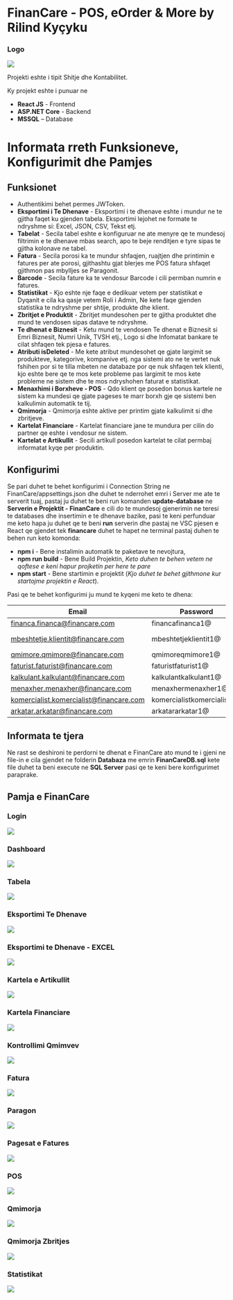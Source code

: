 # FinanCare - POS, eOrder & More by Rilind Kyçyku

### Logo

![](ReadMeImages/Logo.png)

Projekti eshte i tipit Shitje dhe Kontabilitet.

Ky projekt eshte i punuar ne

- **React JS** - Frontend
- **ASP.NET Core** - Backend
- **MSSQL** – Database

# Informata rreth Funksioneve, Konfigurimit dhe Pamjes

## Funksionet

- Authentikimi behet permes JWToken.
- **Eksportimi i Te Dhenave** - Eksportimi i te dhenave eshte i mundur ne te gjitha faqet ku gjenden tabela. Eksportimi lejohet ne formate te ndryshme si: Excel, JSON, CSV, Tekst etj.
- **Tabelat** - Secila tabel eshte e konfiguruar ne ate menyre qe te mundesoj filtrimin e te dhenave mbas search, apo te beje renditjen e tyre sipas te gjitha kolonave ne tabel.
- **Fatura** - Secila porosi ka te mundur shfaqjen, ruajtjen dhe printimin e fatures per ate porosi, gjithashtu gjat blerjes me POS fatura shfaqet gjithmon pas mbylljes se Paragonit.
- **Barcode** - Secila fature ka te vendosur Barcode i cili permban numrin e fatures.
- **Statistikat** - Kjo eshte nje faqe e dedikuar vetem per statistikat e Dyqanit e cila ka qasje vetem Roli i Admin, Ne kete faqe gjenden statistika te ndryshme per shtije, produkte dhe klient.
- **Zbritjet e Produktit** - Zbritjet mundesohen per te gjitha produktet dhe mund te vendosen sipas datave te ndryshme.
- **Te dhenat e Biznesit** - Ketu mund te vendosen Te dhenat e Biznesit si Emri Biznesit, Numri Unik, TVSH etj., Logo si dhe Infomatat bankare te cilat shfaqen tek pjesa e fatures.
- **Atributi isDeleted** - Me kete atribut mundesohet qe gjate largimit se produkteve, kategorive, kompanive etj. nga sistemi ato ne te vertet nuk fshihen por si te tilla mbeten ne databaze por qe nuk shfaqen tek klienti, kjo eshte bere qe te mos kete probleme pas largimit te mos kete probleme ne sistem dhe te mos ndryshohen faturat e statistikat.
- **Menaxhimi i Borxheve - POS** - Qdo klient qe posedon bonus kartele ne sistem ka mundesi qe gjate pageses te marr borxh gje qe sistemi ben kalkulimin automatik te tij.
- **Qmimorja** - Qmimorja eshte aktive per printim gjate kalkulimit si dhe zbritjeve.
- **Kartelat Financiare** - Kartelat financiare jane te mundura per cilin do partner qe eshte i vendosur ne sistem.
- **Kartelat e Artikullit** - Secili artikull posedon kartelat te cilat permbaj informatat kyqe per produktin.

## Konfigurimi

Se pari duhet te behet konfigurimi i Connection String ne FinanCare/appsettings.json dhe duhet te nderrohet emri i Server me ate te serverit tuaj, pastaj ju duhet te beni run komanden **update-database** ne **Serverin e Projektit - FinanCare** e cili do te mundesoj gjenerimin ne teresi te databases dhe insertimin e te dhenave bazike, pasi te keni perfunduar me keto hapa ju duhet qe te beni **run** serverin dhe pastaj ne VSC pjesen e React qe gjendet tek **financare** duhet te hapet ne terminal pastaj duhen te behen run keto komonda:

- **npm i** - Bene instalimin automatik te paketave te nevojtura,
- **npm run build** - Bene Build Projektin,
  _Keto duhen te behen vetem ne qoftese e keni hapur projketin per here te pare_
- **npm start** - Bene startimin e projektit (_Kjo duhet te behet gjithmone kur startojme projektin e React_).

Pasi qe te behet konfigurimi ju mund te kyqeni me keto te dhena:

| **Email**                               | **Password**               | **Aksesi**            |
| --------------------------------------- | -------------------------- | --------------------- |
| financa.financa@financare.com           | financafinanca1@           | Financa               |
| mbeshtetje.klientit@financare.com       | mbeshtetjeklientit1@       | Mbeshtetje e Klientit |
| qmimore.qmimore@financare.com           | qmimoreqmimore1@           | Qmimore               |
| faturist.faturist@financare.com         | faturistfaturist1@         | Faturist              |
| kalkulant.kalkulant@financare.com       | kalkulantkalkulant1@       | Kalkulant             |
| menaxher.menaxher@financare.com         | menaxhermenaxher1@         | Menaxher              |
| komercialist.komercialist@financare.com | komercialistkomercialist1@ | Komercialist          |
| arkatar.arkatar@financare.com           | arkatararkatar1@           | Arkatar               |

## Informata te tjera

Ne rast se deshironi te perdorni te dhenat e FinanCare ato mund te i gjeni ne file-in e cila gjendet ne folderin **Databaza** me emrin **FinanCareDB.sql** kete file duhet ta beni execute ne **SQL Server** pasi qe te keni bere konfigurimet paraprake.

## Pamja e FinanCare

### Login

![](ReadMeImages/Login.png)

### Dashboard

![](ReadMeImages/Dashboard.png)

### Tabela

![](ReadMeImages/Tabela.png)

### Eksportimi Te Dhenave

![](ReadMeImages/ExportimiTeDhenave.png)

### Eksportimi te Dhenave - EXCEL

![](ReadMeImages/ExportimiTeDhenave.jpeg)

### Kartela e Artikullit

![](ReadMeImages/KartelaEArtikullit.png)

### Kartela Financiare

![](ReadMeImages/KartelaFinanciare.png)

### Kontrollimi Qmimvev

![](ReadMeImages/KontrollimiQmimev.png)

### Fatura

![](ReadMeImages/Fatura.jpg)

### Paragon

![](ReadMeImages/Paragon.jpg)

### Pagesat e Fatures

![](ReadMeImages/PagesatEFatures.png)

### POS

![](ReadMeImages/POS.png)

### Qmimorja

![](ReadMeImages/Qmimorja.jpg)

### Qmimorja Zbritjes

![](ReadMeImages/QmimorjaZbritjes.jpg)

### Statistikat

![](ReadMeImages/Statistikat.png)
